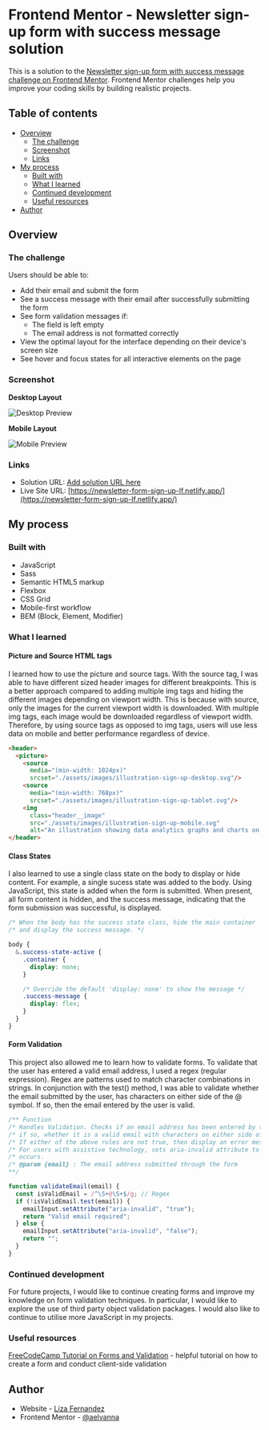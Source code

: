 # Frontend Mentor - Newsletter sign-up form with success message solution

This is a solution to the [Newsletter sign-up form with success message challenge on Frontend Mentor](https://www.frontendmentor.io/challenges/newsletter-signup-form-with-success-message-3FC1AZbNrv). Frontend Mentor challenges help you improve your coding skills by building realistic projects.

## Table of contents

- [Overview](#overview)
  - [The challenge](#the-challenge)
  - [Screenshot](#screenshot)
  - [Links](#links)
- [My process](#my-process)
  - [Built with](#built-with)
  - [What I learned](#what-i-learned)
  - [Continued development](#continued-development)
  - [Useful resources](#useful-resources)
- [Author](#author)

## Overview

### The challenge

Users should be able to:

- Add their email and submit the form
- See a success message with their email after successfully submitting the form
- See form validation messages if:
  - The field is left empty
  - The email address is not formatted correctly
- View the optimal layout for the interface depending on their device's screen size
- See hover and focus states for all interactive elements on the page

### Screenshot

**Desktop Layout**

![Desktop Preview](./desktop-preview.jpeg)

**Mobile Layout**

![Mobile Preview](./mobile-preview.jpeg)

### Links

- Solution URL: [Add solution URL here](https://your-solution-url.com)
- Live Site URL: [https://newsletter-form-sign-up-lf.netlify.app/](https://newsletter-form-sign-up-lf.netlify.app/)

## My process

### Built with

- JavaScript
- Sass
- Semantic HTML5 markup
- Flexbox
- CSS Grid
- Mobile-first workflow
- BEM (Block, Element, Modifier)

### What I learned

#### Picture and Source HTML tags

I learned how to use the picture and source tags. With the source tag, I was able to have different sized header images for different breakpoints. This is a better approach compared to adding multiple img tags and hiding the different images depending on viewport width. This is because with source, only the images for the current viewport width is downloaded. With multiple img tags, each image would be downloaded regardless of viewport width. Therefore, by using source tags as opposed to img tags, users will use less data on mobile and better performance regardless of device.

```html
<header>
  <picture>
    <source
      media="(min-width: 1024px)"
      srcset="./assets/images/illustration-sign-up-desktop.svg"/>
    <source
      media="(min-width: 768px)"
      srcset="./assets/images/illustration-sign-up-tablet.svg"/>
    <img
      class="header__image"
      src="./assets/images/illustration-sign-up-mobile.svg"
      alt="An illustration showing data analytics graphs and charts on a screen."/>
</header>
```

#### Class States

I also learned to use a single class state on the body to display or hide content. For example, a single sucess state was added to the body. Using JavaScript, this state is added when the form is submitted. When present, all form content is hidden, and the success message, indicating that the form submission was successful, is displayed.

```css
/* When the body has the success state class, hide the main container
/* and display the success message. */

body {
  &.success-state-active {
    .container {
      display: none;
    }

    /* Override the default 'display: none' to show the message */
    .success-message {
      display: flex;
    }
  }
}
```

#### Form Validation

This project also allowed me to learn how to validate forms. To validate that the user has entered a valid email address, I used a regex (regular expression). Regex are patterns used to match character combinations in strings. In conjunction with the test() method, I was able to validate whether the email submitted by the user, has characters on either side of the @ symbol. If so, then the email entered by the user is valid.

```js
/** Function
/* Handles Validation. Checks if an email address has been entered by the user and
/* if so, whether it is a valid email with characters on either side of the @ symbol.
/* If either of the above rules are not true, then display an error message.
/* For users with assistive technology, sets aria-invalid attribute to true if an error
/* occurs.
/* @param {email} : The email address submitted through the form
**/

function validateEmail(email) {
  const isValidEmail = /^\S+@\S+$/g; // Regex
  if (!isValidEmail.test(email)) {
    emailInput.setAttribute("aria-invalid", "true");
    return "Valid email required";
  } else {
    emailInput.setAttribute("aria-invalid", "false");
    return "";
  }
}
```

### Continued development

For future projects, I would like to continue creating forms and improve my knowledge on form validation techniques. In particular, I would like to explore the use of third party object validation packages. I would also like to continue to utilise more JavaScript in my projects.

### Useful resources

[FreeCodeCamp Tutorial on Forms and Validation](https://www.freecodecamp.org/news/build-and-validate-beautiful-forms-with-vanilla-html-css-js/) - helpful tutorial on how to create a form and conduct client-side validation

## Author

- Website - [Liza Fernandez](https://www.lizafernandez.com)
- Frontend Mentor - [@aelvanna](https://www.frontendmentor.io/profile/aelvanna)

